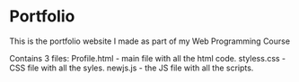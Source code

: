 # Portfolio
This is the portfolio website I made as part of my Web Programming Course

Contains 3 files:
Profile.html - main file with all the html code.
styless.css  - CSS file with all the syles.
newjs.js     - the JS file with all the scripts.

